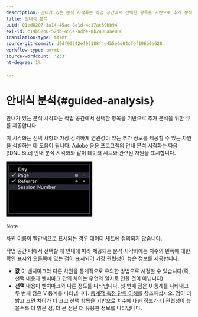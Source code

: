 ```yaml
---
description: 안내가 있는 분석 시각화는 작업 공간에서 선택한 항목을 기반으로 추가 분석을 위한 큐를 제공합니다.
title: 안내식 분석
uuid: 01ed8207-3a14-45ac-8a1d-4e17ac39bb94
exl-id: c19b52b6-52db-455e-adde-8b2400aae006
translation-type: tm+mt
source-git-commit: d9df90242ef96188f4e4b5e6d04cfef196b0a628
workflow-type: tm+mt
source-wordcount: '233'
ht-degree: 1%

---
```


# 안내식 분석{#guided-analysis}

안내가 있는 분석 시각화는 작업 공간에서 선택한 항목을 기반으로 추가 분석을 위한 큐를 제공합니다.

이 시각화는 선택 사항과 가장 강력하게 연관성이 있는 추가 정보를 제공할 수 있는 차원을 식별하는 데 도움이 됩니다. Adobe 응용 프로그램의 안내 분석 시각화는 다음 [!DNL Site] 안내 분석 시각화와 같이 데이터 세트와 관련된 차원을 표시합니다.

![](assets/vis_GuidedAnalysis.png)

>[!NOTE]
>
>차원 이름이 빨간색으로 표시되는 경우 데이터 세트에 정의되지 않습니다.

작업 공간 내에서 선택할 때 안내에 따라 제공되는 분석 시각화에는 치수의 왼쪽에 대한 확인 표시와 오른쪽에 있는 점이 표시되어 가장 관련성이 높은 정보를 제공합니다.

* **값** 이 벤치마크와 다른 차원을 통계적으로 유의한 방법으로 시정할 수 있습니다(즉, 선택 내용과 벤치마크 간의 차이는 우연의 일치로 인한 것이 아닙니다).
* **선택** 내용이 벤치마크와 다른 정도를 나타냅니다. 첫 번째 점은 U 통계를 나타내고 두 번째 점은 V 통계를 나타냅니다. [통계적 측정 단위 이해](../../../../home/c-get-started/c-analysis-vis/c-guided-analysis/c-stat-measures.md#concept-ba2c7f417f384dc0a3438fcb6e268708)를 참조하십시오. 점이 더 밝고 크면 차이가 더 크고 선택 항목을 기반으로 치수에 대한 정보가 더 관련성이 높을수록 더 밝은 점, 더 큰 점은 더 유용한 정보를 나타냅니다.
